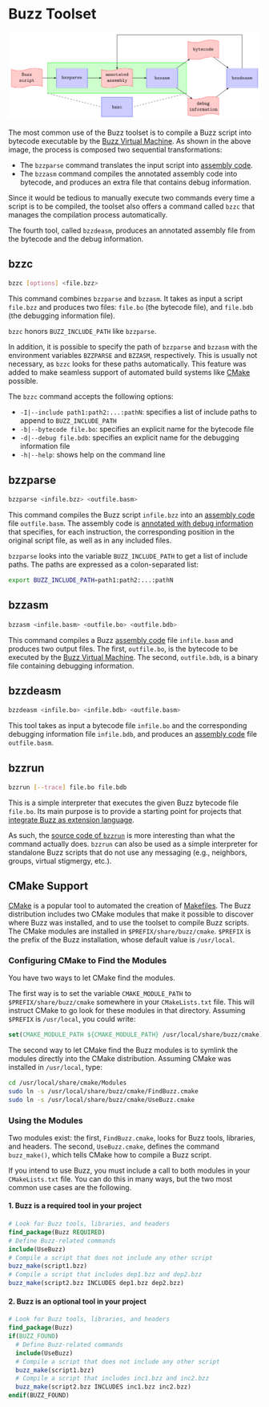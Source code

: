 # Buzz Toolset

![](diagrams/toolset.png)

The most common use of the Buzz toolset is to compile a Buzz script into bytecode executable by the [Buzz Virtual Machine](concepts/vm.md). As shown in the above image, the process is composed two sequential transformations:

  * The `bzzparse` command translates the input script into [assembly code](technical-specifications/assembler.md).
  * The `bzzasm` command compiles the annotated assembly code into bytecode, and produces an extra file that contains debug information.

Since it would be tedious to manually execute two commands every time a script is to be compiled, the toolset also offers a command called `bzzc` that manages the compilation process automatically.

The fourth tool, called `bzzdeasm`, produces an annotated assembly file from the bytecode and the debug information.

<a name="bzzc"></a>
## bzzc

```bash
bzzc [options] <file.bzz>
```

This command combines `bzzparse` and `bzzasm`. It takes as input a script `file.bzz` and produces two files: `file.bo` (the bytecode file), and `file.bdb` (the debugging information file).

`bzzc` honors `BUZZ_INCLUDE_PATH` like `bzzparse`.

In addition, it is possible to specify the path of `bzzparse` and `bzzasm` with the environment variables `BZZPARSE` and `BZZASM`, respectively. This is usually not necessary, as `bzzc` looks for these paths automatically. This feature was added to make seamless support of automated build systems like [CMake](https://cmake.org/) possible.

The `bzzc` command accepts the following options:

  * `-I|--include path1:path2:...:pathN`: specifies a list of include paths to append to `BUZZ_INCLUDE_PATH`
  * `-b|--bytecode file.bo`: specifies an explicit name for the bytecode file
  * `-d|--debug file.bdb`: specifies an explicit name for the debugging information file
  * `-h|--help`: shows help on the command line

<a name="bzzparse"></a>
## bzzparse

```bash
bzzparse <infile.bzz> <outfile.basm>
```

This command compiles the Buzz script `infile.bzz` into an [assembly code](technical-specifications/assembler.md) file `outfile.basm`. The assembly code is [annotated with debug information](technical-specifications/assembler.md#debugging_information) that specifies, for each instruction, the corresponding position in the original script file, as well as in any included files.

`bzzparse` looks into the variable `BUZZ_INCLUDE_PATH` to get a list of include paths. The paths are expressed as a colon-separated list:

```bash
export BUZZ_INCLUDE_PATH=path1:path2:...:pathN
```

<a name="bzzasm"></a>
## bzzasm

```bash
bzzasm <infile.basm> <outfile.bo> <outfile.bdb>
```

This command compiles a Buzz [assembly code](technical-specifications/assembler.md) file `infile.basm` and produces two output files. The first, `outfile.bo`, is the bytecode to be executed by the [Buzz Virtual Machine](concepts/vm.md). The second, `outfile.bdb`, is a binary file containing debugging information.

<a name="bzzdeasm"></a>
## bzzdeasm

```bash
bzzdeasm <infile.bo> <infile.bdb> <outfile.basm>
```

This tool takes as input a bytecode file `infile.bo` and the corresponding debugging information file `infile.bdb`, and produces an [assembly code](technical-specifications/assembler.md) file `outfile.basm`.

<a name="bzzrun"></a>
## bzzrun

```bash
bzzrun [--trace] file.bo file.bdb
```

This is a simple interpreter that executes the given Buzz bytecode file `file.bo`. Its main purpose is to provide a starting point for projects that [integrate Buzz as extension language](integration.org).

As such, the [source code of `bzzrun`](https://github.com/MISTLab/Buzz/blob/master/src/buzz/buzzrun.c) is more interesting than what the command actually does. `bzzrun` can also be used as a simple interpreter for standalone Buzz scripts that do not use any messaging (e.g., neighbors, groups, virtual stigmergy, etc.).

## CMake Support

[CMake](https://cmake.org) is a popular tool to automated the creation of [Makefiles](https://www.gnu.org/software/make). The Buzz distribution includes two CMake modules that make it possible to discover where Buzz was installed, and to use the toolset to compile Buzz scripts. The CMake modules are installed in `$PREFIX/share/buzz/cmake`. `$PREFIX` is the prefix of the Buzz installation, whose default value is `/usr/local`.

### Configuring CMake to Find the Modules

You have two ways to let CMake find the modules.

The first way is to set the variable `CMAKE_MODULE_PATH` to `$PREFIX/share/buzz/cmake` somewhere in your `CMakeLists.txt` file. This will instruct CMake to go look for these modules in that directory. Assuming `$PREFIX` is `/usr/local`, you could write:
```cmake
set(CMAKE_MODULE_PATH ${CMAKE_MODULE_PATH} /usr/local/share/buzz/cmake)
```

The second way to let CMake find the Buzz modules is to symlink the modules directly into the CMake distribution. Assuming CMake was installed in `/usr/local`, type:
```bash
cd /usr/local/share/cmake/Modules
sudo ln -s /usr/local/share/buzz/cmake/FindBuzz.cmake
sudo ln -s /usr/local/share/buzz/cmake/UseBuzz.cmake
```

### Using the Modules

Two modules exist: the first, `FindBuzz.cmake`, looks for Buzz tools, libraries, and headers. The second, `UseBuzz.cmake`, defines the command `buzz_make()`, which tells CMake how to compile a Buzz script.

If you intend to use Buzz, you must include a call to both modules in your `CMakeLists.txt` file. You can do this in many ways, but the two most common use cases are the following.

#### 1. Buzz is a required tool in your project
```cmake
# Look for Buzz tools, libraries, and headers
find_package(Buzz REQUIRED)
# Define Buzz-related commands
include(UseBuzz)
# Compile a script that does not include any other script
buzz_make(script1.bzz)
# Compile a script that includes dep1.bzz and dep2.bzz
buzz_make(script2.bzz INCLUDES dep1.bzz dep2.bzz)
```

#### 2. Buzz is an optional tool in your project
```cmake
# Look for Buzz tools, libraries, and headers
find_package(Buzz)
if(BUZZ_FOUND)
  # Define Buzz-related commands
  include(UseBuzz)
  # Compile a script that does not include any other script
  buzz_make(script1.bzz)
  # Compile a script that includes inc1.bzz and inc2.bzz
  buzz_make(script2.bzz INCLUDES inc1.bzz inc2.bzz)
endif(BUZZ_FOUND)
```
